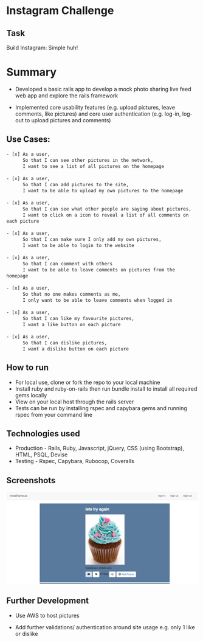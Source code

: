 Instagram Challenge
===================

Task
-----

Build Instagram: Simple huh!

Summary
=================

* Developed a basic rails app to develop a mock photo sharing live feed web app and explore the rails framework

* Implemented core usability features (e.g. upload pictures, leave comments, like pictures) and core user authentication (e.g. log-in, log-out to upload pictures and comments)

Use Cases:
-------

```
- [x] As a user,
      So that I can see other pictures in the network,
      I want to see a list of all pictures on the homepage

- [x] As a user,
      So that I can add pictures to the site,
      I want to be able to upload my own pictures to the homepage

- [x] As a user,
      So that I can see what other people are saying about pictures,
      I want to click on a icon to reveal a list of all comments on each picture

- [x] As a user,
      So that I can make sure I only add my own pictures,
      I want to be able to login to the website

- [x] As a user,
      So that I can comment with others
      I want to be able to leave comments on pictures from the homepage

- [x] As a user,
      So that no one makes comments as me,
      I only want to be able to leave comments when logged in

- [x] As a user,
      So that I can like my favourite pictures,
      I want a like button on each picture

- [x] As a user,
      So that I can dislike pictures,
      I want a dislike button on each picture

```

How to run
----

* For local use, clone or fork the repo to your local machine
* Install ruby and ruby-on-rails then run bundle install to install all required gems locally
* View on your local host through the rails server
* Tests can be run by installing rspec and capybara gems and running rspec from your command line

Technologies used
----

* Production - Rails, Ruby, Javascript, jQuery, CSS (using Bootstrap), HTML, PSQL, Devise
* Testing - Rspec, Capybara, Rubocop, Coveralls

Screenshots
----

![Home Page](https://github.com/AlexHandy1/instagram-challenge/blob/master/instafamous/app/assets/images/InstaFamous-homepage.png)

Further Development
----

*  Use AWS to host pictures

*  Add further validations/ authentication around site usage e.g. only 1 like or dislike



